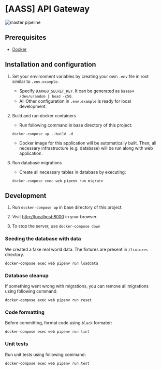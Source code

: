 # [AASS] API Gateway

![master pipeline](https://github.com/AASS-Team/aass-api-gateway/workflows/pipeline/badge.svg?branch=master)

## Prerequisites

- [Docker](https://www.docker.com/)

## Installation and configuration

1. Set your environment variables by creating your own `.env` file in root similar to `.env.example`.

    - Specify `DJANGO_SECRET_KEY`. It can be generated as `base64 /dev/urandom | head -c50`.
    - All Other configuration in `.env.example` is ready for local development.

2. Build and run docker containers

    - Run following command in base directory of this project:

	```
	docker-compose up --build -d
	```

    - Docker image for this application will be automatically built. Then, all necessary infrastructure (e.g. database)
will be run along with web application.

3. Run database migrations

    - Create all necessary tables in database by executing:
    ```
    docker-compose exec web pipenv run migrate
    ```

## Development

1. Run `docker-compose up` in base directory of this project.

2. Visit [http://localhost:8000](http://localhost:8000) in your browser.

3. To stop the server, use `docker-compose down`


### Seeding the database with data

We created a fake real world data. The fixtures are present in `/fixtures` directory.

```
docker-compose exec web pipenv run loaddata
```

### Database cleanup

If something went wrong with migrations, you can remove all migrations using following command:

```
docker-compose exec web pipenv run reset
```


### Code formatting

Before committing, format code using `black` formater:

```
docker-compose exec web pipenv run lint
```

### Unit tests

Run unit tests using following command:

```
docker-compose exec web pipenv run test
```


